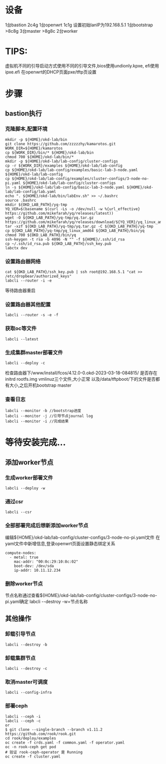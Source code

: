 # 设备
1台bastion 2c4g
1台openwrt 1c1g 设置初始lanIP为192.168.5.1
1台bootstrap >8c8g
3台master >8g8c
2台worker

# TIPS:
虚拟机不同的引导启动方式使用不同的引导文件,bios使用undionly.kpxe, efi使用ipxe.efi
在openwrt的DHCP页面pxe/tftp页设置

# 步骤
## bastion执行
### 克隆脚本,配置环境
```
mkdir -p ${HOME}/okd-lab/bin
git clone https://github.com/zzzzzhy/kamarotos.git 
WORK_DIR=${HOME}/kamarotos
cp ${WORK_DIR}/bin/* ${HOME}/okd-lab/bin
chmod 700 ${HOME}/okd-lab/bin/*
mkdir -p ${HOME}/okd-lab/lab-config/cluster-configs
cp -r ${WORK_DIR}/examples ${HOME}/okd-lab/lab-config
cp ${HOME}/okd-lab/lab-config/examples/basic-lab-3-node.yaml ${HOME}/okd-lab/lab-config
cp ${HOME}/okd-lab/lab-config/examples/cluster-configs/3-node-no-pi.yaml ${HOME}/okd-lab/lab-config/cluster-configs
ln -s ${HOME}/okd-lab/lab-config/basic-lab-3-node.yaml ${HOME}/okd-lab/lab-config/lab.yaml
echo ". ${HOME}/okd-lab/bin/labEnv.sh" >> ~/.bashrc
source .bashrc
mkdir ${OKD_LAB_PATH}/yq-tmp
YQ_VER=$(basename $(curl -Ls -o /dev/null -w %{url_effective} https://github.com/mikefarah/yq/releases/latest))
wget -O ${OKD_LAB_PATH}/yq-tmp/yq.tar.gz https://github.com/mikefarah/yq/releases/download/${YQ_VER}/yq_linux_amd64.tar.gz
tar -xzf ${OKD_LAB_PATH}/yq-tmp/yq.tar.gz -C ${OKD_LAB_PATH}/yq-tmp
cp ${OKD_LAB_PATH}/yq-tmp/yq_linux_amd64 ${OKD_LAB_PATH}/bin/yq
chmod 700 ${OKD_LAB_PATH}/bin/yq
ssh-keygen -t rsa -b 4096 -N "" -f ${HOME}/.ssh/id_rsa
cp ~/.ssh/id_rsa.pub ${OKD_LAB_PATH}/ssh_key.pub
labctx dev
```

### 设置路由器网络
```
cat ${OKD_LAB_PATH}/ssh_key.pub | ssh root@192.168.5.1 "cat >> /etc/dropbear/authorized_keys"
labcli --router -i -e
```
等待路由器重启
### 设置路由器其他配置
```
labcli --router -s -e -f
```
### 获取oc等文件
```
labcli --latest
```
### 生成集群master部署文件
```
labcli --deploy -c
```
检查路由器下/www/install/fcos/4.12.0-0.okd-2023-03-18-084815/ 是否存在initrd rootfs.img vmlinuz三个文件,大小正常
以及/data/tftpboot/下的文件是否都有大小,之后开机bootstrap master
### 查看日志
```
labcli --monitor -b //bootstrap进度
labcli --monitor -j //引导节点journal log 
labcli --monitor -i //完成结果
```
# 等待安装完成...
## 添加worker节点
### 生成worker部署文件
```
labcli --deploy -w
```
### 通过csr
```
labcli --csr
```
### 全部部署完成后想新添加worker节点
编辑${HOME}/okd-lab/lab-config/cluster-configs/3-node-no-pi.yaml文件
在yaml文件中新增信息,登录openwrt页面设置静态绑定关系
```
compute-nodes:
  - metal: true
    mac-addr: "00:0c:29:10:8c:02"
    boot-dev: /dev/sda
    ip-addr: 10.11.12.234
```
### 删除worker节点
节点名称通过查看${HOME}/okd-lab/lab-config/cluster-configs/3-node-no-pi.yaml确定
labcli --destroy -w=节点名称
## 其他操作
### 卸载引导节点
```
labcli --destroy -b
```
### 卸载集群节点
```
labcli --destroy -c
```
### 取消master可调度
```
labcli --config-infra
```


### 部署ceph
```
labcli --ceph -i
labcli --ceph -c
or
$ git clone --single-branch --branch v1.11.2 https://github.com/rook/rook.git
cd rook/deploy/examples
oc create -f crds.yaml -f common.yaml -f operator.yaml
oc -n rook-ceph get pod
# 验证 rook-ceph-operator 是 Running
oc create -f cluster.yaml
```